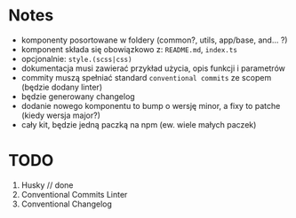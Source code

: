 # Notes

 - komponenty posortowane w foldery (common?, utils, app/base, and... ?)
 - komponent składa się obowiązkowo z: `README.md`, `index.ts`
 - opcjonalnie: `style.(scss|css)`
 - dokumentacja musi zawierać przykład użycia, opis funkcji i parametrów
 - commity muszą spełniać standard `conventional commits` ze scopem (będzie dodany linter)
 - będzie generowany changelog
 - dodanie nowego komponentu to bump o wersję minor, a fixy to patche (kiedy wersja major?)
 - cały kit, będzie jedną paczką na npm (ew. wiele małych paczek)

# TODO

1. Husky // done
2. Conventional Commits Linter
3. Conventional Changelog
